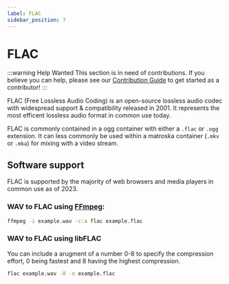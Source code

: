 ```yaml
---
label: FLAC
sidebar_position: 7
---
```


# FLAC

:::warning Help Wanted
This section is in need of contributions. If you believe you can help, please see our [Contribution Guide](../contribution-guide.md) to get started as a contributor!
:::

FLAC (Free Lossless Audio Coding) is an open-source lossless audio codec with widespread support & compatibility released in 2001. It represents the most efficent lossless audio format in common use today.

FLAC is commonly contained in a ogg container with either a `.flac` or `.ogg` extension. It can less commonly be used within a matroska container (`.mkv` or `.mka`) for mixing with a video stream.

## Software support
FLAC is supported by the majority of web browsers and media players in common use as of 2023.

### WAV to FLAC using [FFmpeg](../utilities/ffmpeg.md):

```bash
ffmpeg -i example.wav -c:a flac example.flac
```

### WAV to FLAC using libFLAC
You can include a arugment of a number 0-8 to specify the compression effort, 0 being fastest and 8 having the highest compression.
```bash
flac example.wav -8 -o example.flac
```